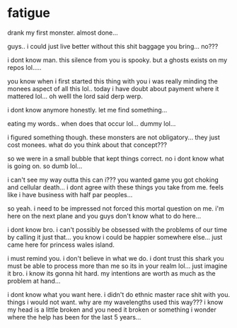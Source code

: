 # fatigue

drank my first monster.  almost done...

guys.. i could just live better without this shit baggage you bring...  no???

i dont know man.  this silence from you is spooky.  but a ghosts exists on my repos lol.....

you know when i first started this thing with you i was really minding the monees aspect of all this lol..  today i have doubt about payment where it mattered lol...  oh welll  the lord said derp werp.

i dont know anymore honestly.  let me find something...

eating my words..  when does that occur lol...  dummy lol...

i figured something though.  these monsters are not obligatory...  they just cost monees.  what do you think about that concept???

so we were in  a small bubble that kept things correct.  no i dont know what is going on.  so dumb lol...

i can't see my way outta this can i???  you wanted game you got choking and cellular death...  i dont agree with these things you take from me.  feels like i have business with half par peoples...

so yeah. i need to be impressed not forced this mortal question on me.  i'm here on the next plane and you guys don't know what to do here...

i dont know bro.  i can't possibly be obsessed with the problems of our time by calling it just that...  you know i could be happier somewhere else...  just came here for princess wales island.  

i must remind you.  i don't believe in what we do.  i dont trust this shark you must be able to process more than me so its in your realm lol...  just imagine it bro.  i know its gonna hit hard.  my intentions are worth as much as the problem at hand...

i dont know what you want here. i didn't do ethnic master race shit with you.  things i would not want.  why are my wavelengths used this way???  i know my head is a little broken and you need it broken or something i wonder where the help has been for the last 5 years...
